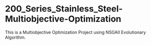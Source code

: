 # 200_Series_Stainless_Steel-Multiobjective-Optimization
This is a Multiobjective Optimization Project using NSGAII Evolutionary Algorithm.
